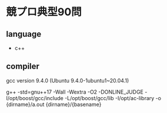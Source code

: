 # 競プロ典型90問

## language
- c++

## compiler
gcc version 9.4.0 (Ubuntu 9.4.0-1ubuntu1~20.04.1)

g++ -std=gnu++17 -Wall -Wextra -O2 -DONLINE_JUDGE -I/opt/boost/gcc/include -L/opt/boost/gcc/lib -I/opt/ac-library -o {dirname}/a.out {dirname}/{basename}
